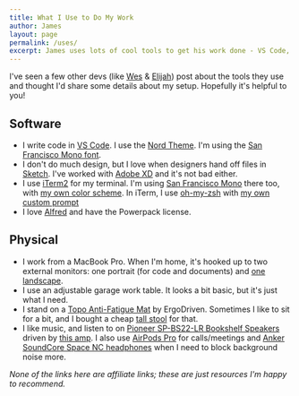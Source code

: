 ```yaml
---
title: What I Use to Do My Work
author: James
layout: page
permalink: /uses/
excerpt: James uses lots of cool tools to get his work done - VS Code, iTerm, Alfred, and a sweet custom desk.
---
```


I've seen a few other devs (like [Wes](https://wesbos.com/uses/) &amp; [Elijah](http://elijahmanor.com/uses/)) post about the tools they use and thought I'd share some details about my setup. Hopefully it's helpful to you!

## Software
* I write code in [VS Code](https://code.visualstudio.com/). I use the [Nord Theme](https://marketplace.visualstudio.com/items?itemName=arcticicestudio.nord-visual-studio-code). I'm using the [San Francisco Mono font](https://developer.apple.com/fonts/).
* I don't do much design, but I love when designers hand off files in [Sketch](https://www.sketchapp.com/). I've worked with [Adobe XD](https://www.adobe.com/products/xd.html) and it's not bad either.
* I use [iTerm2](https://iterm2.com/) for my terminal. I'm using [San Francisco Mono](https://developer.apple.com/fonts/) there too, with [my own color scheme](https://gist.github.com/jdsteinbach/b57a5651b831d6161bbdd20396cfe33a#file-jdsteinbach-itermcolors). In iTerm, I use [oh-my-zsh](http://ohmyz.sh/) with [my own custom prompt](https://gist.github.com/jdsteinbach/b57a5651b831d6161bbdd20396cfe33a#file-jdsteinbach-zsh-theme)
* I love [Alfred](https://www.alfredapp.com/) and have the Powerpack license.

## Physical
* I work from a MacBook Pro. When I'm home, it's hooked up to two external monitors: one portrait (for code and documents) and [one landscape](https://smile.amazon.com/gp/product/B06XT7S2K3/).
* I use an adjustable garage work table. It looks a bit basic, but it's just what I need.
* I stand on a [Topo Anti-Fatigue Mat](https://smile.amazon.com/gp/product/B00V3TO9HW/) by ErgoDriven. Sometimes I like to sit for a bit, and I bought a cheap [tall stool](https://smile.amazon.com/gp/product/B01K4D2K96/) for that.
* I like music, and listen to on [Pioneer SP-BS22-LR Bookshelf Speakers](https://smile.amazon.com/dp/B008NCD2LG/) driven by [this amp](https://smile.amazon.com/gp/product/B007TUSXEY/). I also use [AirPods Pro](https://www.apple.com/airpods-pro/) for calls/meetings and [Anker SoundCore Space NC headphones](https://smile.amazon.com/gp/product/B07BBNS8N5/) when I need to block background noise more.

_None of the links here are affiliate links; these are just resources I'm happy to recommend._
